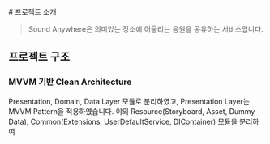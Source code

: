 # 프로젝트 소개
> Sound Anywhere은 의미있는 장소에 어울리는 음원을 공유하는 서비스입니다.

## 프로젝트 구조
### MVVM 기반 **Clean Architecture**
Presentation, Domain, Data Layer 모듈로 분리하였고, Presentation Layer는 MVVM Pattern을 적용하였습니다.
이외 Resource(Storyboard, Asset, Dummy Data), Common(Extensions, UserDefaultService, DIContainer) 모듈을 분리하여



